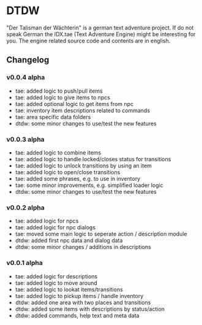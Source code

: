 DTDW
====

"Der Talisman der Wächterin" is a german text adventure project. If do not speak
German the IDX.tae (Text Adventure Engine) might be interesting for you. The
engine related source code and contents are in english.

## Changelog

### v0.0.4 alpha
- tae: added logic to push/pull items
- tae: added logic to give items to npcs
- tae: added optional logic to get items from npc
- tae: inventory item descriptions related to commands
- tae: area specific data folders
- dtdw: some minor changes to use/test the new features

### v0.0.3 alpha
- tae: added logic to combine items
- tae: added logic to handle locked/closes status for transitions
- tae: added logic to unlock transitions by using an item
- tae: added logic to open/close transitions
- tae: added some phrases, e.g. to use in inventory
- tae: some minor improvements, e.g. simplified loader logic
- dtdw: some minor changes to use/test the new features

### v0.0.2 alpha
- tae: added logic for npcs
- tae: added logic for npc dialogs
- tae: moved some main logic to seperate action / description module
- dtdw: added first npc data and dialog data
- dtdw: some minor changes / additions in descriptions

### v0.0.1 alpha
- tae: added logic for descriptions
- tae: added logic to move around
- tae: added logic to lookat items/transitions
- tae: added logic to pickup items / handle inventory
- dtdw: added one area with two places and transitions
- dtdw: added some items with descriptions by status/action
- dtdw: added commands, help text and meta data
